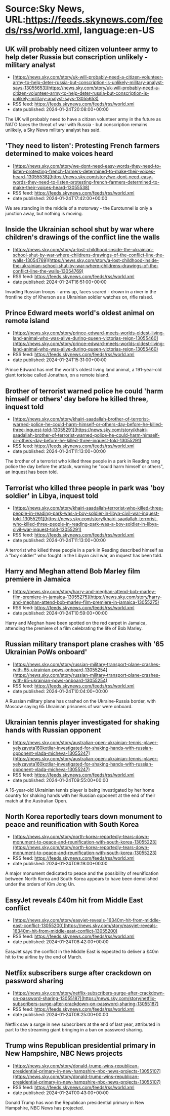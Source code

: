 # Source:Sky News, URL:https://feeds.skynews.com/feeds/rss/world.xml, language:en-US

## UK will probably need citizen volunteer army to help deter Russia but conscription unlikely - military analyst
 - [https://news.sky.com/story/uk-will-probably-need-a-citizen-volunteer-army-to-help-deter-russia-but-conscription-is-unlikely-military-analyst-says-13055653](https://news.sky.com/story/uk-will-probably-need-a-citizen-volunteer-army-to-help-deter-russia-but-conscription-is-unlikely-military-analyst-says-13055653)
 - RSS feed: https://feeds.skynews.com/feeds/rss/world.xml
 - date published: 2024-01-24T20:08:00+00:00

The UK will probably need to have a citizen volunteer army in the future as NATO faces the threat of war with Russia - but conscription remains unlikely, a Sky News military analyst has said.

## 'They need to listen': Protesting French farmers determined to make voices heard
 - [https://news.sky.com/story/we-dont-need-easy-words-they-need-to-listen-protesting-french-farmers-determined-to-make-their-voices-heard-13055538](https://news.sky.com/story/we-dont-need-easy-words-they-need-to-listen-protesting-french-farmers-determined-to-make-their-voices-heard-13055538)
 - RSS feed: https://feeds.skynews.com/feeds/rss/world.xml
 - date published: 2024-01-24T17:42:00+00:00

We are standing in the middle of a motorway - the Eurotunnel is only a junction away, but nothing is moving.

## Inside the Ukrainian school shut by war where children's drawings of the conflict line the walls
 - [https://news.sky.com/story/a-lost-childhood-inside-the-ukrainian-school-shut-by-war-where-childrens-drawings-of-the-conflict-line-the-walls-13054769](https://news.sky.com/story/a-lost-childhood-inside-the-ukrainian-school-shut-by-war-where-childrens-drawings-of-the-conflict-line-the-walls-13054769)
 - RSS feed: https://feeds.skynews.com/feeds/rss/world.xml
 - date published: 2024-01-24T16:51:00+00:00

Invading Russian troops - arms up, faces scared - drown in a river in the frontline city of Kherson as a Ukrainian soldier watches on, rifle raised.

## Prince Edward meets world's oldest animal on remote island
 - [https://news.sky.com/story/prince-edward-meets-worlds-oldest-living-land-animal-who-was-alive-during-queen-victorias-reign-13055460](https://news.sky.com/story/prince-edward-meets-worlds-oldest-living-land-animal-who-was-alive-during-queen-victorias-reign-13055460)
 - RSS feed: https://feeds.skynews.com/feeds/rss/world.xml
 - date published: 2024-01-24T15:31:00+00:00

Prince Edward has met the world's oldest living land animal, a 191-year-old giant tortoise called Jonathan, on a remote island.

## Brother of terrorist warned police he could 'harm himself or others' day before he killed three, inquest told
 - [https://news.sky.com/story/khairi-saadallah-brother-of-terrorist-warned-police-he-could-harm-himself-or-others-day-before-he-killed-three-inquest-told-13055291](https://news.sky.com/story/khairi-saadallah-brother-of-terrorist-warned-police-he-could-harm-himself-or-others-day-before-he-killed-three-inquest-told-13055291)
 - RSS feed: https://feeds.skynews.com/feeds/rss/world.xml
 - date published: 2024-01-24T11:13:00+00:00

The brother of a terrorist who killed three people in a park in Reading rang police the day before the attack, warning he "could harm himself or others", an inquest has been told.

## Terrorist who killed three people in park was 'boy soldier' in Libya, inquest told
 - [https://news.sky.com/story/khairi-saadallah-terrorist-who-killed-three-people-in-reading-park-was-a-boy-soldier-in-libya-civil-war-inquest-told-13055291](https://news.sky.com/story/khairi-saadallah-terrorist-who-killed-three-people-in-reading-park-was-a-boy-soldier-in-libya-civil-war-inquest-told-13055291)
 - RSS feed: https://feeds.skynews.com/feeds/rss/world.xml
 - date published: 2024-01-24T11:13:00+00:00

A terrorist who killed three people in a park in Reading described himself as a "boy soldier" who fought in the Libyan civil war, an inquest has been told.

## Harry and Meghan attend Bob Marley film premiere in Jamaica
 - [https://news.sky.com/story/harry-and-meghan-attend-bob-marley-film-premiere-in-jamaica-13055275](https://news.sky.com/story/harry-and-meghan-attend-bob-marley-film-premiere-in-jamaica-13055275)
 - RSS feed: https://feeds.skynews.com/feeds/rss/world.xml
 - date published: 2024-01-24T10:59:00+00:00

Harry and Meghan have been spotted on the red carpet in Jamaica, attending the premiere of a film celebrating the life of Bob Marley.

## Russian military transport plane crashes with '65 Ukrainian PoWs onboard'
 - [https://news.sky.com/story/russian-military-transport-plane-crashes-with-65-ukrainian-pows-onboard-13055254](https://news.sky.com/story/russian-military-transport-plane-crashes-with-65-ukrainian-pows-onboard-13055254)
 - RSS feed: https://feeds.skynews.com/feeds/rss/world.xml
 - date published: 2024-01-24T10:04:00+00:00

A Russian military plane has crashed on the Ukraine-Russia border, with Moscow saying 65 Ukrainian prisoners of war were onboard.

## Ukrainian tennis player investigated for shaking hands with Russian opponent
 - [https://news.sky.com/story/australian-open-ukrainian-tennis-player-yelyzaveta160kotliar-investigated-for-shaking-hands-with-russian-opponent-vlada-micheva-13055247](https://news.sky.com/story/australian-open-ukrainian-tennis-player-yelyzaveta160kotliar-investigated-for-shaking-hands-with-russian-opponent-vlada-micheva-13055247)
 - RSS feed: https://feeds.skynews.com/feeds/rss/world.xml
 - date published: 2024-01-24T09:55:00+00:00

A 16-year-old Ukrainian tennis player is being investigated by her home country for shaking hands with her Russian opponent at the end of their match at the Australian Open.

## North Korea reportedly tears down monument to peace and reunification with South Korea
 - [https://news.sky.com/story/north-korea-reportedly-tears-down-monument-to-peace-and-reunification-with-south-korea-13055223](https://news.sky.com/story/north-korea-reportedly-tears-down-monument-to-peace-and-reunification-with-south-korea-13055223)
 - RSS feed: https://feeds.skynews.com/feeds/rss/world.xml
 - date published: 2024-01-24T09:19:00+00:00

A major monument dedicated to peace and the possibility of reunification between North Korea and South Korea appears to have been demolished under the orders of Kim Jong Un.

## EasyJet reveals &#163;40m hit from Middle East conflict
 - [https://news.sky.com/story/easyjet-reveals-16340m-hit-from-middle-east-conflict-13055200](https://news.sky.com/story/easyjet-reveals-16340m-hit-from-middle-east-conflict-13055200)
 - RSS feed: https://feeds.skynews.com/feeds/rss/world.xml
 - date published: 2024-01-24T08:42:00+00:00

EasyJet says the conflict in the Middle East is expected to deliver a &#163;40m hit to the airline by the end of March.

## Netflix subscribers surge after crackdown on password sharing
 - [https://news.sky.com/story/netflix-subscribers-surge-after-crackdown-on-password-sharing-13055187](https://news.sky.com/story/netflix-subscribers-surge-after-crackdown-on-password-sharing-13055187)
 - RSS feed: https://feeds.skynews.com/feeds/rss/world.xml
 - date published: 2024-01-24T08:25:00+00:00

Netflix saw a surge in new subscribers at the end of last year, attributed in part to the streaming giant bringing in a ban on password sharing.

## Trump wins Republican presidential primary in New Hampshire, NBC News projects
 - [https://news.sky.com/story/donald-trump-wins-republican-presidential-primary-in-new-hampshire-nbc-news-projects-13055107](https://news.sky.com/story/donald-trump-wins-republican-presidential-primary-in-new-hampshire-nbc-news-projects-13055107)
 - RSS feed: https://feeds.skynews.com/feeds/rss/world.xml
 - date published: 2024-01-24T00:43:00+00:00

Donald Trump has won the Republican presidential primary in New Hampshire, NBC News has projected.

